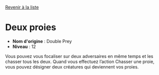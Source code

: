 [Revenir à la liste](list.md)

# Deux proies

 * **Nom d'origine** : Double Prey
 * **Niveau** : 12


<p>Vous pouvez vous focaliser sur deux adversaires en même temps et les chasser tous les deux. Quand vous effectuez l’action Chasser une proie, vous pouvez désigner deux créatures qui deviennent vos proies.</p>